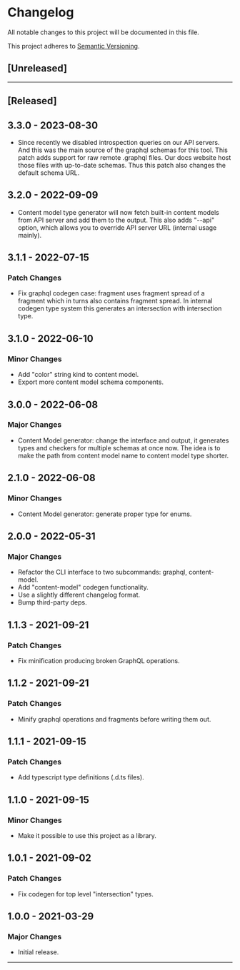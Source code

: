 # Changelog

All notable changes to this project will be documented in this file.

This project adheres to [Semantic Versioning][semantic versioning].

## [Unreleased]

---

## [Released]

## 3.3.0 - 2023-08-30

- Since recently we disabled introspection queries on our API servers. And this was the main source of the graphql
  schemas for this tool. This patch adds support for raw remote .graphql files. Our docs website host those files with
  up-to-date schemas. Thus this patch also changes the default schema URL.

## 3.2.0 - 2022-09-09

- Content model type generator will now fetch built-in content models from API server and add them to the output.
  This also adds "--api" option, which allows you to override API server URL (internal usage mainly).

## 3.1.1 - 2022-07-15

### Patch Changes

- Fix graphql codegen case: fragment uses fragment spread of a fragment which in turns also contains fragment spread.
  In internal codegen type system this generates an intersection with intersection type.

## 3.1.0 - 2022-06-10

### Minor Changes

- Add "color" string kind to content model.
- Export more content model schema components.

## 3.0.0 - 2022-06-08

### Major Changes

- Content Model generator: change the interface and output, it generates types
  and checkers for multiple schemas at once now. The idea is to make the path from
  content model name to content model type shorter.

## 2.1.0 - 2022-06-08

### Minor Changes

- Content Model generator: generate proper type for enums.

## 2.0.0 - 2022-05-31

### Major Changes

- Refactor the CLI interface to two subcommands: graphql, content-model.
- Add "content-model" codegen functionality.
- Use a slightly different changelog format.
- Bump third-party deps.

## 1.1.3 - 2021-09-21

### Patch Changes

- Fix minification producing broken GraphQL operations.

## 1.1.2 - 2021-09-21

### Patch Changes

- Minify graphql operations and fragments before writing them out.

## 1.1.1 - 2021-09-15

### Patch Changes

- Add typescript type definitions (.d.ts files).

## 1.1.0 - 2021-09-15

### Minor Changes

- Make it possible to use this project as a library.

## 1.0.1 - 2021-09-02

### Patch Changes

- Fix codegen for top level "intersection" types.

## 1.0.0 - 2021-03-29

### Major Changes

- Initial release.

---

<!-- Links -->

[semantic versioning]: https://semver.org/
